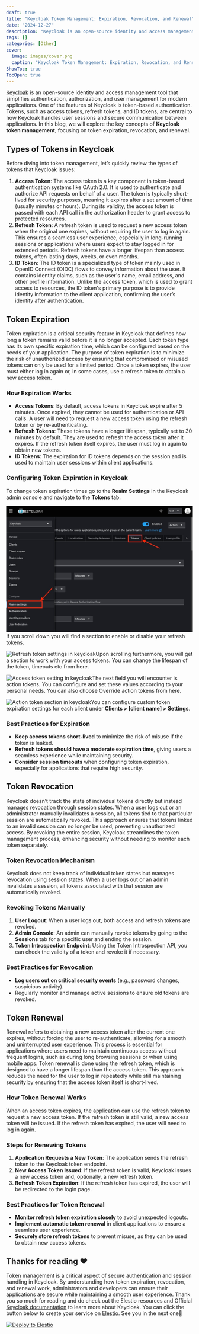 ```yaml
---
draft: true
title: "Keycloak Token Management: Expiration, Revocation, and Renewal"
date: "2024-12-27"
description: "Keycloak is an open-source identity and access management tool that simplifies authentication, authorization, and user management for modern applications. One of the features of Keycloak is token-based authentication. Tokens, such as access tokens, refresh tokens, and ID tokens, are central to how Keycloak handles user sessions and secure communication between"
tags: []
categories: [Other]
cover:
  image: images/cover.png
  caption: "Keycloak Token Management: Expiration, Revocation, and Renewal"
ShowToc: true
TocOpen: true
---
```



[Keycloak](https://elest.io/open-source/keycloak?ref=blog.elest.io) is an open\-source identity and access management tool that simplifies authentication, authorization, and user management for modern applications. One of the features of Keycloak is token\-based authentication. Tokens, such as access tokens, refresh tokens, and ID tokens, are central to how Keycloak handles user sessions and secure communication between applications. In this blog, we will explore the key concepts of **Keycloak token management**, focusing on token expiration, revocation, and renewal.

## Types of Tokens in Keycloak

Before diving into token management, let’s quickly review the types of tokens that Keycloak issues:

1. **Access Token**: The access token is a key component in token\-based authentication systems like OAuth 2\.0\. It is used to authenticate and authorize API requests on behalf of a user. The token is typically short\-lived for security purposes, meaning it expires after a set amount of time (usually minutes or hours). During its validity, the access token is passed with each API call in the authorization header to grant access to protected resources.
2. **Refresh Token**: A refresh token is used to request a new access token when the original one expires, without requiring the user to log in again. This ensures a seamless user experience, especially in long\-running sessions or applications where users expect to stay logged in for extended periods. Refresh tokens have a longer lifespan than access tokens, often lasting days, weeks, or even months.
3. **ID Token**: The ID token is a specialized type of token mainly used in OpenID Connect (OIDC) flows to convey information about the user. It contains identity claims, such as the user's name, email address, and other profile information. Unlike the access token, which is used to grant access to resources, the ID token's primary purpose is to provide identity information to the client application, confirming the user’s identity after authentication.

## Token Expiration

Token expiration is a critical security feature in Keycloak that defines how long a token remains valid before it is no longer accepted. Each token type has its own specific expiration time, which can be configured based on the needs of your application. The purpose of token expiration is to minimize the risk of unauthorized access by ensuring that compromised or misused tokens can only be used for a limited period. Once a token expires, the user must either log in again or, in some cases, use a refresh token to obtain a new access token. 

### How Expiration Works

* **Access Tokens**: By default, access tokens in Keycloak expire after 5 minutes. Once expired, they cannot be used for authentication or API calls. A user will need to request a new access token using the refresh token or by re\-authenticating.
* **Refresh Tokens**: These tokens have a longer lifespan, typically set to 30 minutes by default. They are used to refresh the access token after it expires. If the refresh token itself expires, the user must log in again to obtain new tokens.
* **ID Tokens**: The expiration for ID tokens depends on the session and is used to maintain user sessions within client applications.

### Configuring Token Expiration in Keycloak

To change token expiration times go to the **Realm Settings** in the Keycloak admin console and navigate to the **Tokens** tab.

![Token settings in keycloak](images/Screenshot-2024-09-26-at-11.44.40-AM.jpg)If you scroll down you will find a section to enable or disable your refresh tokens.

![Refresh token settings in keycloak](https://blog.elest.io/content/images/2024/09/Screenshot-2024-09-26-at-11.45.28-AM.jpg)Upon scrolling furthermore, you will get a section to work with your access tokens. You can change the lifespan of the token, timeouts etc from here.

![Access token setting in keycloak](https://blog.elest.io/content/images/2024/09/Screenshot-2024-09-26-at-11.45.36-AM.jpg)The next field you will encounter is action tokens. You can configure and set these values according to your personal needs. You can also choose Override action tokens from here.

![Action token section in keycloak](https://blog.elest.io/content/images/2024/09/Screenshot-2024-09-26-at-11.45.51-AM.jpg)You can configure custom token expiration settings for each client under **Clients \> \[client name] \> Settings**.

### Best Practices for Expiration

* **Keep access tokens short\-lived** to minimize the risk of misuse if the token is leaked.
* **Refresh tokens should have a moderate expiration time**, giving users a seamless experience while maintaining security.
* **Consider session timeouts** when configuring token expiration, especially for applications that require high security.

## Token Revocation

Keycloak doesn’t track the state of individual tokens directly but instead manages revocation through session states. When a user logs out or an administrator manually invalidates a session, all tokens tied to that particular session are automatically revoked. This approach ensures that tokens linked to an invalid session can no longer be used, preventing unauthorized access. By revoking the entire session, Keycloak streamlines the token management process, enhancing security without needing to monitor each token separately. 

### Token Revocation Mechanism

Keycloak does not keep track of individual token states but manages revocation using session states. When a user logs out or an admin invalidates a session, all tokens associated with that session are automatically revoked.

### Revoking Tokens Manually

1. **User Logout**: When a user logs out, both access and refresh tokens are revoked.
2. **Admin Console**: An admin can manually revoke tokens by going to the **Sessions** tab for a specific user and ending the session.
3. **Token Introspection Endpoint**: Using the Token Introspection API, you can check the validity of a token and revoke it if necessary.

### Best Practices for Revocation

* **Log users out on critical security events** (e.g., password changes, suspicious activity).
* Regularly monitor and manage active sessions to ensure old tokens are revoked.

## Token Renewal

Renewal refers to obtaining a new access token after the current one expires, without forcing the user to re\-authenticate, allowing for a smooth and uninterrupted user experience. This process is essential for applications where users need to maintain continuous access without frequent logins, such as during long browsing sessions or when using mobile apps. Token renewal is done using the refresh token, which is designed to have a longer lifespan than the access token. This approach reduces the need for the user to log in repeatedly while still maintaining security by ensuring that the access token itself is short\-lived. 

### How Token Renewal Works

When an access token expires, the application can use the refresh token to request a new access token. If the refresh token is still valid, a new access token will be issued. If the refresh token has expired, the user will need to log in again.

### Steps for Renewing Tokens

1. **Application Requests a New Token**: The application sends the refresh token to the Keycloak token endpoint.
2. **New Access Token Issued**: If the refresh token is valid, Keycloak issues a new access token and, optionally, a new refresh token.
3. **Refresh Token Expiration**: If the refresh token has expired, the user will be redirected to the login page.

### Best Practices for Token Renewal

* **Monitor refresh token expiration closely** to avoid unexpected logouts.
* **Implement automatic token renewal** in client applications to ensure a seamless user experience.
* **Securely store refresh tokens** to prevent misuse, as they can be used to obtain new access tokens.

## **Thanks for reading ❤️**

Token management is a critical aspect of secure authentication and session handling in Keycloak. By understanding how token expiration, revocation, and renewal work, administrators and developers can ensure their applications are secure while maintaining a smooth user experience. Thank you so much for reading and do check out the Elestio resources and Official [Keycloak documentation](https://www.keycloak.org/documentation?ref=blog.elest.io) to learn more about Keycloak. You can click the button below to create your service on [Elestio](https://elest.io/open-source/keycloak?ref=blog.elest.io). See you in the next one👋




[![Deploy to Elestio](https://elest.io/images/logos/deploy-to-elestio-btn.png)](https://elest.io/open-source/keycloak?ref=blog.elest.io)



